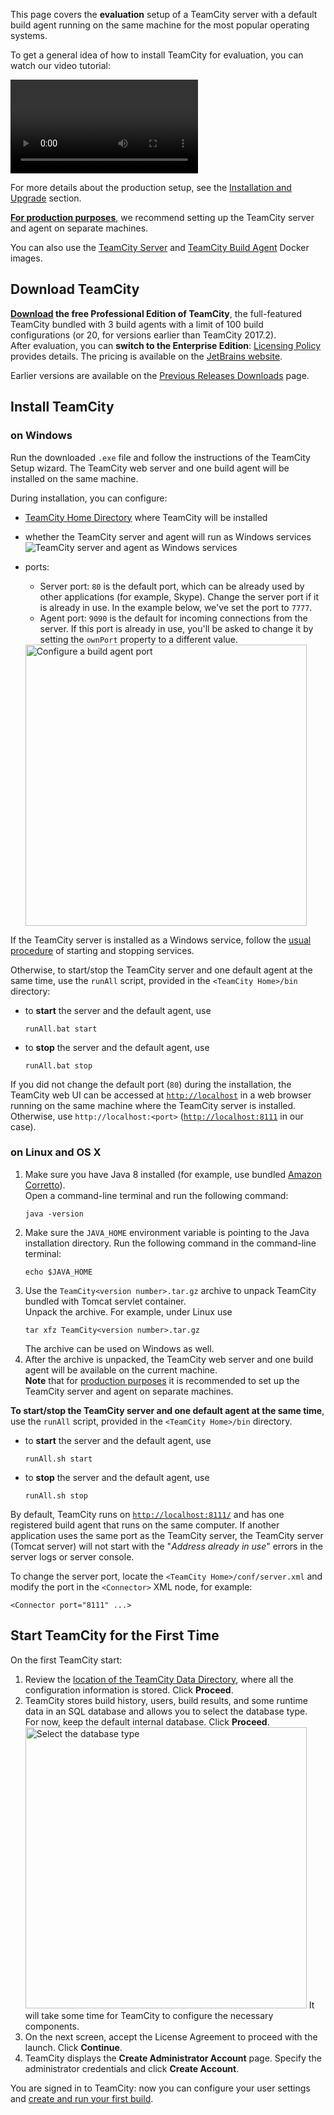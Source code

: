 [//]: # (title: Installation Quick Start)
[//]: # (auxiliary-id: Installation Quick Start)

This page covers the __evaluation__ setup of a TeamCity server with a default build agent running on the same machine for the most popular operating systems.

To get a general idea of how to install TeamCity for evaluation, you can watch our video tutorial:

<video href="5Akqy-vEFr0"
       title="TeamCity Installation and initial setup"/>

For more details about the production setup, see the [Installation and Upgrade](installation-and-upgrade.md) section.

<note>

__[For production purposes](installing-and-configuring-the-teamcity-server.md#Configuring+Server+for+Production+Use)__, we recommend setting up the TeamCity server and agent on separate machines.
</note>

You can also use the [TeamCity Server](https://hub.docker.com/r/jetbrains/teamcity-server/) and [TeamCity Build Agent](https://hub.docker.com/r/jetbrains/teamcity-agent/) Docker images.


## Download TeamCity

__[Download](https://www.jetbrains.com/teamcity/download/) the free Professional Edition of TeamCity__, the full-featured TeamCity bundled with 3 build agents with a limit of 100 build configurations (or 20, for versions earlier than TeamCity 2017.2).   
After evaluation, you can __switch to the Enterprise Edition__: [Licensing Policy](licensing-policy.md) provides details. The pricing is available on the [JetBrains website](https://www.jetbrains.com/teamcity/buy/).

Earlier versions are available on the [Previous Releases Downloads](https://confluence.jetbrains.com/display/TW/Previous+Releases+Downloads) page.

## Install TeamCity

### on Windows

Run the downloaded `.exe` file and follow the instructions of the TeamCity Setup wizard. The TeamCity web server and one build agent will be installed on the same machine.

During installation, you can configure:
* [TeamCity Home Directory](teamcity-home-directory.md) where TeamCity will be installed
* whether the TeamCity server and agent will run as Windows services    
   <img src="installAsWinServicepng.png" alt="TeamCity server and agent as Windows services"/>
   
* ports:      
   * Server port: `80` is the default port, which can be already used by other applications (for example, Skype). Change the server port if it is already in use. In the example below, we've set the port to `7777`.
   * Agent port: `9090` is the default for incoming connections from the server. If this port is already in use, you'll be asked to change it by setting the `ownPort` property to a different value.   
   <img src="configure-agent-port.png" alt="Configure a build agent port" width="450"/>

If the TeamCity server is installed as a Windows service, follow the [usual procedure](https://bit.ly/2yJF87R) of starting and stopping services.

Otherwise, to start/stop the TeamCity server and one default agent at the same time, use the `runAll` script, provided in the `<TeamCity Home>/bin` directory:

* to __start__ the server and the default agent, use
    ```Shell
    runAll.bat start
    ```
* to __stop__ the server and the default agent, use
    ```Shell
    runAll.bat stop
    ```

If you did not change the default port (`80`) during the installation, the TeamCity web UI can be accessed at [`http://localhost`](http://localhost/) in a web browser running on the same machine where the TeamCity server is installed. Otherwise, use `http://localhost:<port>` ([`http://localhost:8111`](http://localhost:8111/) in our case).

### on Linux and OS X

1. Make sure you have Java 8 installed (for example, use bundled [Amazon Corretto](https://aws.amazon.com/corretto/)).   
   Open a command-line terminal and run the following command:   
    ```Shell
    java -version
    ```
2. Make sure the `JAVA_HOME` environment variable is pointing to the Java installation directory. Run the following command in the command-line terminal:   
    ```Shell
    echo $JAVA_HOME
    ```
3. Use the `TeamCity<version number>.tar.gz` archive to unpack TeamCity bundled with Tomcat servlet container.   
   Unpack the archive. For example, under Linux use   
   ```Shell
   tar xfz TeamCity<version number>.tar.gz
   ```
   The archive can be used on Windows as well.   
4. After the archive is unpacked, the TeamCity web server and one build agent will be available on the current machine.   
__Note__ that for [production purposes](installing-and-configuring-the-teamcity-server.md#Configuring+Server+for+Production+Use) it is recommended to set up the TeamCity server and agent on separate machines.

__To start/stop the TeamCity server and one default agent at the same time__, use the `runAll` script, provided in the `<TeamCity Home>/bin` directory.

* to __start__ the server and the default agent, use
    ```Shell
    runAll.sh start
    ```
* to __stop__ the server and the default agent, use
    ```Shell
    runAll.sh stop
    ```

By default, TeamCity runs on [`http://localhost:8111/`](http://localhost:8111/) and has one registered build agent that runs on the same computer. If another application uses the same port as the TeamCity server, the TeamCity server (Tomcat server) will not start with the "_Address already in use_" errors in the server logs or server console.

To change the server port, locate the `<TeamCity Home>/conf/server.xml` and modify the port in the `<Connector>` XML node, for example:

```Shell
<Connector port="8111" ...>

```

## Start TeamCity for the First Time

On the first TeamCity start:
1. Review the [location of the TeamCity Data Directory](teamcity-data-directory.md#Configuring+the+Location), where all the configuration information is stored. Click __Proceed__.
2. TeamCity stores build history, users, build results, and some runtime data in an SQL database and allows you to select the database type.   
   For now, keep the default internal database. Click __Proceed__.   
   <img src="default-DB.png" alt="Select the database type" width="450"/>
   It will take some time for TeamCity to configure the necessary components.
3. On the next screen, accept the License Agreement to proceed with the launch. Click __Continue__.
4. TeamCity displays the __Create Administrator Account__ page. Specify the administrator credentials and click __Create Account__.  

You are signed in to TeamCity: now you can configure your user settings and [create and run your first build](configure-and-run-your-first-build.md).

